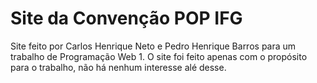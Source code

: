# Site da Convenção POP IFG
Site feito por Carlos Henrique Neto e Pedro Henrique Barros para um trabalho de Programação Web 1.
O site foi feito apenas com o propósito para o trabalho, não há nenhum interesse alé desse.
